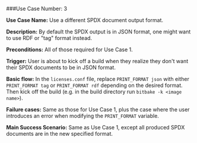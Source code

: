 ###Use Case Number: 3

**Use Case Name:** Use a different SPDX document output format.

**Description:** By default the SPDX output is in JSON format, one might want
to use RDF or "tag" format instead.

**Preconditions:**
All of those required for Use Case 1.

**Trigger:**
User is about to kick off a build when they realize they don't want their
SPDX documents to be in JSON format.

**Basic flow:**
In the `licenses.conf` file, replace `PRINT_FORMAT json` with either `PRINT_FORMAT tag`
or `PRINT_FORMAT rdf` depending on the desired format.  Then kick off the build
(e.g. in the build directory run `bitbake -k <image name>`).

**Failure cases:**
Same as those for Use Case 1, plus the case where the user introduces an
error when modifying the `PRINT_FORMAT` variable.

**Main Success Scenario:**
Same as Use Case 1, except all produced SPDX documents are in the new specified
format.
